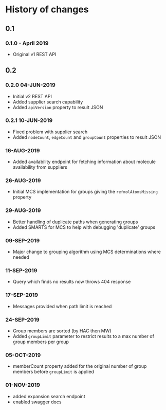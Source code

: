 # History of changes

## 0.1
### 0.1.0 - April 2019
* Original v1 REST API

## 0.2
### 0.2.0 04-JUN-2019
* Initial v2 REST API
* Added supplier search capability
* Added `apiVersion` property to result JSON

### 0.2.1 10-JUN-2019
* Fixed problem with supplier search
* Added `nodeCount`, `edgeCount` and `groupCount` properties to result JSON

### 16-AUG-2019
* Added availability endpoint for fetching information about molecule availability from suppliers

### 26-AUG-2019
* Initial MCS implementation for groups giving the `refmolAtomsMissing` property

### 29-AUG-2019
* Better handling of duplicate paths when generating groups
* Added SMARTS for MCS to help with debugging 'duplicate' groups

### 09-SEP-2019
* Major change to grouping algorithm using MCS determinations where needed

### 11-SEP-2019
* Query which finds no results now throws 404 response

### 17-SEP-2019
* Messages provided when path limit is reached

### 24-SEP-2019
* Group members are sorted (by HAC then MW)
* Added `groupLimit` parameter to restrict results to a max number of group members per group 

### 05-OCT-2019
* memberCount property added for the original number of group members before `groupLimit` is applied

### 01-NOV-2019
* added expansion search endpoint
* enabled swagger docs